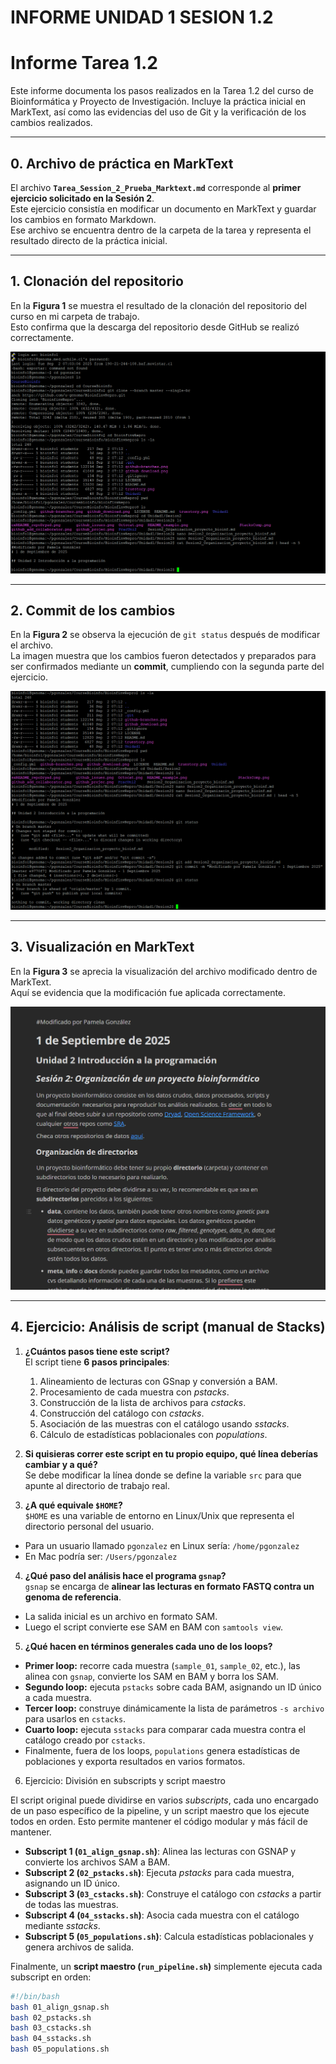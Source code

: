 # INFORME UNIDAD 1 SESION 1.2
# Informe Tarea 1.2

Este informe documenta los pasos realizados en la Tarea 1.2 del curso de Bioinformática y Proyecto de Investigación. Incluye la práctica inicial en MarkText, así como las evidencias del uso de Git y la verificación de los cambios realizados.

---

## 0. Archivo de práctica en MarkText

El archivo **`Tarea_Session_2_Prueba_Marktext.md`** corresponde al **primer ejercicio solicitado en la Sesión 2**.  
Este ejercicio consistía en modificar un documento en MarkText y guardar los cambios en formato Markdown.  
Ese archivo se encuentra dentro de la carpeta de la tarea y representa el resultado directo de la práctica inicial.

---

## 1. Clonación del repositorio

En la **Figura 1** se muestra el resultado de la clonación del repositorio del curso en mi carpeta de trabajo.  
Esto confirma que la descarga del repositorio desde GitHub se realizó correctamente.

![Figura 1: Clonación del repositorio](clonacion_repositorio_Bioinfo1.png)

---

## 2. Commit de los cambios

En la **Figura 2** se observa la ejecución de `git status` después de modificar el archivo.  
La imagen muestra que los cambios fueron detectados y preparados para ser confirmados mediante un **commit**, cumpliendo con la segunda parte del ejercicio.

![Figura 2: Commit y git status](Commint_gitstatus_Modificacion_session_2_exercises.png)

---

## 3. Visualización en MarkText

En la **Figura 3** se aprecia la visualización del archivo modificado dentro de MarkText.  
Aquí se evidencia que la modificación fue aplicada correctamente.

![Figura 3: Modificación en MarkText](Visualizacion_Marktext_Modificacion_Session2.png)

---

## 4. Ejercicio: Análisis de script (manual de Stacks)

1. **¿Cuántos pasos tiene este script?**  
   El script tiene **6 pasos principales**:  
   1) Alineamiento de lecturas con GSnap y conversión a BAM.  
   2) Procesamiento de cada muestra con *pstacks*.  
   3) Construcción de la lista de archivos para *cstacks*.  
   4) Construcción del catálogo con *cstacks*.  
   5) Asociación de las muestras con el catálogo usando *sstacks*.  
   6) Cálculo de estadísticas poblacionales con *populations*.  

2. **Si quisieras correr este script en tu propio equipo, qué línea deberías cambiar y a qué?**  
   Se debe modificar la línea donde se define la variable `src` para que apunte al directorio de trabajo real.  
   
3. **¿A qué equivale `$HOME`?**  
`$HOME` es una variable de entorno en Linux/Unix que representa el directorio personal del usuario.  
- Para un usuario llamado `pgonzalez` en Linux sería: `/home/pgonzalez`  
- En Mac podría ser: `/Users/pgonzalez`  

4. **¿Qué paso del análisis hace el programa `gsnap`?**  
`gsnap` se encarga de **alinear las lecturas en formato FASTQ contra un genoma de referencia**.  
- La salida inicial es un archivo en formato SAM.  
- Luego el script convierte ese SAM en BAM con `samtools view`.  

5. **¿Qué hacen en términos generales cada uno de los loops?**  
- **Primer loop:** recorre cada muestra (`sample_01`, `sample_02`, etc.), las alinea con `gsnap`, convierte los SAM en BAM y borra los SAM.  
- **Segundo loop:** ejecuta `pstacks` sobre cada BAM, asignando un ID único a cada muestra.  
- **Tercer loop:** construye dinámicamente la lista de parámetros `-s archivo` para usarlos en `cstacks`.  
- **Cuarto loop:** ejecuta `sstacks` para comparar cada muestra contra el catálogo creado por `cstacks`.  
- Finalmente, fuera de los loops, `populations` genera estadísticas de poblaciones y exporta resultados en varios formatos.

6. Ejercicio: División en subscripts y script maestro

El script original puede dividirse en varios *subscripts*, cada uno encargado de un paso específico de la pipeline, y un script maestro que los ejecute todos en orden. Esto permite mantener el código modular y más fácil de mantener.

- **Subscript 1 (`01_align_gsnap.sh`)**: Alinea las lecturas con GSNAP y convierte los archivos SAM a BAM.
- **Subscript 2 (`02_pstacks.sh`)**: Ejecuta *pstacks* para cada muestra, asignando un ID único.
- **Subscript 3 (`03_cstacks.sh`)**: Construye el catálogo con *cstacks* a partir de todas las muestras.
- **Subscript 4 (`04_sstacks.sh`)**: Asocia cada muestra con el catálogo mediante *sstacks*.
- **Subscript 5 (`05_populations.sh`)**: Calcula estadísticas poblacionales y genera archivos de salida.

Finalmente, un **script maestro (`run_pipeline.sh`)** simplemente ejecuta cada subscript en orden:

```bash
#!/bin/bash
bash 01_align_gsnap.sh
bash 02_pstacks.sh
bash 03_cstacks.sh
bash 04_sstacks.sh
bash 05_populations.sh



